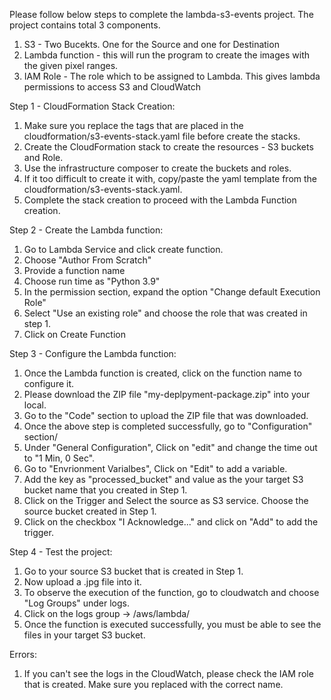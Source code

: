 Please follow below steps to complete the lambda-s3-events project. 
The project contains total 3 components.
  1. S3 - Two Bucekts. One for the Source and one for Destination
  2. Lambda function - this will run the program to create the images with the given pixel ranges.
  3. IAM Role - The role which to be assigned to Lambda. This gives lambda permissions to access S3 and CloudWatch

Step 1 - CloudFormation Stack Creation: 
  1. Make sure you replace the tags that are placed in the cloudformation/s3-events-stack.yaml file before create the stacks.
  2. Create the CloudFormation stack to create the resources - S3 buckets and Role.
  3. Use the infrastructure composer to create the buckets and roles.
  4. If it too difficult to create it with, copy/paste the yaml template from the cloudformation/s3-events-stack.yaml.
  5. Complete the stack creation to proceed with the Lambda Function creation.

Step 2 - Create the Lambda function:
  1. Go to Lambda Service and click create function.
  2. Choose "Author From Scratch"
  3. Provide a function name
  4. Choose run time as "Python 3.9"
  5. In the permission section, expand the option "Change default Execution Role"
  6. Select "Use an existing role" and choose the role that was created in step 1.
  7. Click on Create Function

Step 3 - Configure the Lambda function:
  1. Once the Lambda function is created, click on the function name to configure it.
  2. Please download the ZIP file "my-deplpyment-package.zip" into your local.
  3. Go to the "Code" section to upload the ZIP file that was downloaded.
  4. Once the above step is completed successfully, go to "Configuration" section/
  5. Under "General Configuration", Click on "edit" and change the time out to "1 Min, 0 Sec".
  6. Go to "Envrionment Varialbes", Click on "Edit" to add a variable.
  7. Add the key as "processed_bucket" and value as the your target S3 bucket name that you created in Step 1.
  8. Click on the Trigger and Select the source as S3 service. Choose the source bucket created in Step 1.
  9. Click on the checkbox "I Acknowledge..." and click on "Add" to add the trigger. 

Step 4 - Test the project:
  1. Go to your source S3 bucket that is created in Step 1.
  2. Now upload a .jpg file into it.
  3. To observe the execution of the function, go to cloudwatch and choose "Log Groups" under logs.
  4. Click on the logs group -> /aws/lambda/<lambda-function-name>
  5. Once the function is executed successfully, you must be able to see the files in your target S3 bucket.


Errors:
  1. If you can't see the logs in the CloudWatch, please check the IAM role that is created. Make sure you replaced <lambda-function-name> with the correct name.
